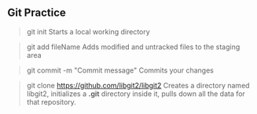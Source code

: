 ## Git Practice

> git init
Starts a local working directory

> git add fileName
Adds modified and untracked files to the staging area

> git commit -m "Commit message"
Commits your changes

> git clone https://github.com/libgit2/libgit2
Creates a directory named libgit2, initializes a **.git** directory inside it, pulls down all the data for that repository.

